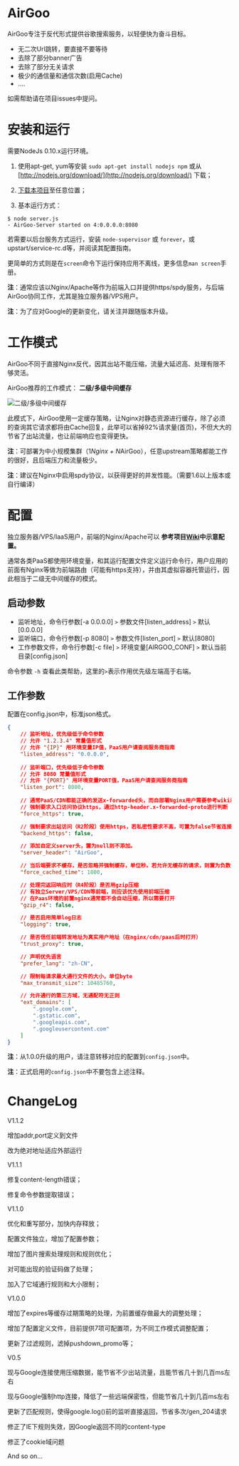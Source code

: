 # AirGoo

AirGoo专注于反代形式提供谷歌搜索服务，以轻便快为奋斗目标。

- 无二次Url跳转，要直接不要等待
- 去除了部分banner广告
- 去除了部分无关请求
- 极少的通信量和通信次数(启用Cache)
- ....

如需帮助请在项目issues中提问。

# 安装和运行

需要NodeJs 0.10.x运行环境。

1. 使用apt-get, yum等安装 ` sudo apt-get install nodejs npm ` 或从 [http://nodejs.org/download/](http://nodejs.org/download/) 下载；

2. [下载本项目](https://github.com/spance/AirGoo/archive/master.zip)至任意位置；

3. 基本运行方式：

```
$ node server.js
- AirGoo-Server started on 4:0.0.0.0:8080
```

若需要以后台服务方式运行，安装 `node-supervisor` 或 `forever`，或upstart/service-rc.d等，并阅读其配置指南。

更简单的方式则是在`screen`命令下运行保持应用不离线，更多信息`man screen`手册。

**注**：通常应该以Nginx/Apache等作为前端入口并提供https/spdy服务，与后端AirGoo协同工作，尤其是独立服务器/VPS用户。

**注**：为了应对Google的更新变化，请关注并跟随版本升级。

# 工作模式

AirGoo不同于直接Nginx反代，因其出站不能压缩，流量大延迟高、处理有限不够灵活。

AirGoo推荐的工作模式： **二级/多级中间缓存**

![二级/多级中间缓存](https://i.imgur.com/nU5lCui.png)

此模式下，AirGoo使用一定缓存策略，让Nginx对静态资源进行缓存，除了必须的查询其它请求都将由Cache回复，此举可以省掉92%请求量(首页)，不但大大的节省了出站流量，也让前端响应也变得更快。

**注**：可部署为中小规模集群（1*Nginx + N*AirGoo），任意upstream策略都能工作的很好，且后端压力和流量极少。

**注**：建议在Nginx中启用spdy协议，以获得更好的并发性能。（需要1.6以上版本或自行编译）

# 配置

独立服务器/VPS/IaaS用户，前端的Nginx/Apache可以 **参考项目[Wiki](https://github.com/spance/AirGoo/wiki)中示意配置。**

通常各类PaaS都使用环境变量，和其运行配置文件定义运行命令行，用户应用的前面有Nginx等做为前端路由（可能有https支持），并由其虚拟容器托管运行，因此相当于二级无中间缓存的模式。

## 启动参数

- 监听地址，命令行参数[-a 0.0.0.0] `>` 参数文件[listen_address] `>` 默认[0.0.0.0]
- 监听端口，命令行参数[-p 8080] `>` 参数文件[listen_port] `>` 默认[8080]
- 工作参数文件，命令行参数[-c file] `>` 环境变量[AIRGOO_CONF] `>` 默认当前目录[config.json]

命令参数 `-h` 查看此类帮助，这里的`>`表示作用优先级左端高于右端。

## 工作参数

配置在config.json中，标准json格式。

```json
{
    // 监听地址，优先级低于命令参数
    // 允许 "1.2.3.4" 常量值形式
    // 允许 "{IP}" 用环境变量IP值，PaaS用户请查阅服务商指南
    "listen_address": "0.0.0.0",
    
    // 监听端口，优先级低于命令参数
    // 允许 8080 常量值形式
    // 允许 "{PORT}" 用环境变量PORT值，PaaS用户请查阅服务商指南
    "listen_port": 8080,
    
	// 通常PaaS/CDN都能正确的发送x-forwarded头，而自部署Nginx用户需要参考wiki示意
	// 强制要求入口访问协议https，通过http-header.x-forwarded-proto进行判断
    "force_https": true,  

	// 强制要求出站访问（R2阶段）使用https，若私密性要求不高，可置为false节省连接时间
    "backend_https": false,  

	// 添加自定义server头，置为null则不添加。
    "server_header": "AirGoo",  

	// 当后端要求不缓存，是否忽略并强制缓存，单位秒。若允许无缓存的请求，则置为负数
    "force_cached_time": 1800,  

	// 处理完返回响应时（R4阶段）是否用gzip压缩
	// 有独立Server/VPS/CDN等前端，则应该优先使用前端压缩
	// 在Paas环境的前置nginx通常都不会自动压缩，所以需要打开
    "gzip_r4": false,  

	// 是否启用简单log日志
    "logging": true,  

	// 是否信任前端转发地址为真实用户地址（在nginx/cdn/paas后时打开）
    "trust_proxy": true,  

	// 声明优先语言
    "prefer_lang": "zh-CN",  

	// 限制每请求最大通行文件的大小，单位byte
    "max_transmit_size": 10485760,  

	// 允许通行的第三方域，无通配符无正则
    "ext_domains": [  
        ".google.com",
        ".gstatic.com",
        ".googleapis.com",
        ".googleusercontent.com"
    ]
}
```

**注**：从1.0.0升级的用户，请注意转移对应的配置到`config.json`中。

**注**：正式启用的`config.json`中不要包含上述注释。

# ChangeLog

V1.1.2

增加addr,port定义到文件

改为绝对地址适应外部运行

V1.1.1

修复content-length错误；

修复命令参数提取错误；

V1.1.0

优化和重写部分，加快内存释放；

配置文件独立，增加了配置参数；

增加了图片搜索处理规则和规则优化；

对可能出现的验证码做了处理；

加入了它域通行规则和大小限制；


V1.0.0

增加了expires等缓存过期策略的处理，为前置缓存做最大的调整处理；

增加了配置定义文件，目前提供7项可配置项，为不同工作模式调整配置；

更新了过滤规则，滤掉pushdown_promo等；

V0.5

现与Google连接使用压缩数据，能节省不少出站流量，且能节省几十到几百ms左右

现与Google强制http连接，降低了一些远端保密性，但能节省几十到几百ms左右

更新了匹配规则，使得google.log()前的监听直接返回，节省多次/gen_204请求

修正了IE下规则失效，因Google返回不同的content-type

修正了cookie域问题

And so on...
